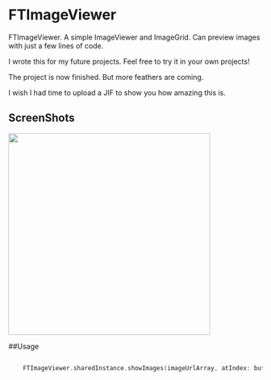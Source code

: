 # FTImageViewer

FTImageViewer. A simple ImageViewer and ImageGrid. Can preview images with just a few lines of code. 

I wrote this for my future projects. Feel free to try it in your own projects!

The project is now finished. But more feathers are coming. 

I wish I had time to upload a JIF to show you how amazing this is.



## ScreenShots

<img src="/ScreenShots/Demo.gif" width="400"/>

##Usage


```swift

	FTImageViewer.sharedInstance.showImages(imageUrlArray, atIndex: buttonIndex , fromSenderArray: buttonArray)

```


